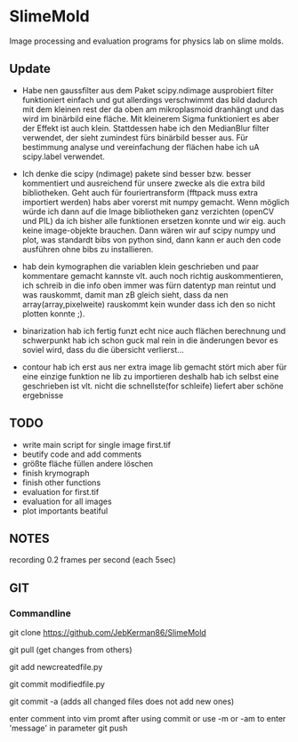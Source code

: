 # SlimeMold
Image processing and evaluation programs for physics lab on slime molds.

## Update

- Habe nen gaussfilter aus dem Paket scipy.ndimage ausprobiert filter funktioniert einfach und gut allerdings verschwimmt das bild dadurch mit dem kleinen rest der da oben am mikroplasmoid dranhängt und das wird im binärbild eine fläche. Mit kleinerem Sigma funktioniert es aber der Effekt ist auch klein. Stattdessen habe ich den MedianBlur filter verwendet, der sieht zumindest fürs binärbild besser aus. Für bestimmung analyse und vereinfachung der flächen habe ich uA scipy.label verwendet.

- Ich denke die scipy (ndimage)  pakete sind besser bzw. besser kommentiert und ausreichend für unsere zwecke als die extra bild bibliotheken. Geht auch für fouriertransform (fftpack muss extra importiert werden) habs aber vorerst mit numpy gemacht. Wenn möglich würde ich dann auf die Image bibliotheken ganz verzichten (openCV und PIL) da ich bisher alle funktionen ersetzen konnte und wir eig. auch keine image-objekte brauchen. Dann wären wir auf scipy numpy und plot, was standardt bibs von python sind, dann kann er auch den code ausführen ohne bibs zu installieren.
- hab dein kymographen die variablen klein geschrieben und paar kommentare gemacht kannste vlt. auch noch richtig auskommentieren, ich schreib in die info oben immer was fürn datentyp man reintut und was rauskommt, damit man zB gleich sieht, dass da nen array(array,pixelweite) rauskommt kein wunder dass ich den so nicht plotten konnte ;).

- binarization hab ich fertig funzt echt nice auch flächen berechnung und schwerpunkt hab ich schon guck mal rein in die änderungen bevor es soviel wird, dass du die übersicht verlierst...

- contour hab ich erst aus ner extra image lib gemacht stört mich aber für eine einzige funktion ne lib zu importieren deshalb hab ich selbst eine geschrieben ist vlt. nicht die schnellste(for schleife) liefert aber schöne ergebnisse


## TODO
- write main script for single image first.tif
- beutify code and add comments
- größte fläche füllen andere löschen
- finish krymograph
- finish other functions
- evaluation for first.tif
- evaluation for all images
- plot importants beatiful

## NOTES
recording 0.2 frames per second (each 5sec)


## GIT
### Commandline
git clone https://github.com/JebKerman86/SlimeMold

git pull (get changes from others)

git add newcreatedfile.py

git commit modifiedfile.py

git commit -a  (adds all changed files does not add new ones)

enter comment into vim promt after using commit
 or use -m or -am to enter 'message' in parameter
git push

